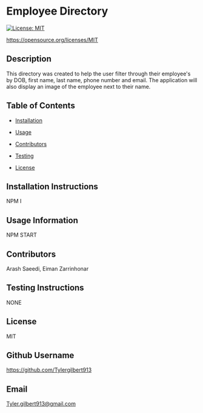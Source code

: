 # Employee Directory
    
[![License: MIT](https://img.shields.io/badge/License-MIT-yellow.svg)](https://opensource.org/licenses/MIT)

https://opensource.org/licenses/MIT
    
## Description 
    
This directory was created to help the user filter through their employee's by DOB, first name, last name, phone number and email. The application will also display an image of the employee next to their name.
    
## Table of Contents
    
* [Installation](#installation)
    
* [Usage](#usage)
    
* [Contributors](#contributing)
    
* [Testing](#test)
    
* [License](#license)
    
## Installation Instructions
    
NPM I
    
## Usage Information 
    
NPM START
    
## Contributors 
    
Arash Saeedi, Eiman Zarrinhonar
    
## Testing Instructions 
    
NONE
    
## License
    
MIT
    
## Github Username
    
https://github.com/Tylergilbert913
    
## Email
    
Tyler.gilbert913@gmail.com
    